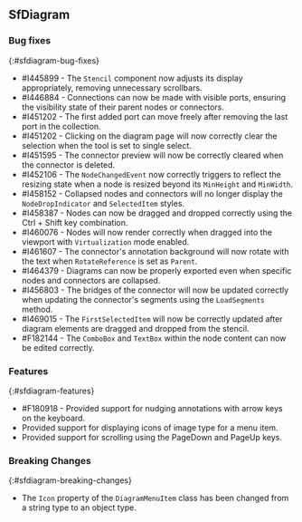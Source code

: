## SfDiagram

### Bug fixes
{:#sfdiagram-bug-fixes}

* \#I445899 - The `Stencil` component now adjusts its display appropriately, removing unnecessary scrollbars.
* \#I446884 - Connections can now be made with visible ports, ensuring the visibility state of their parent nodes or connectors.
* \#I451202 - The first added port can move freely after removing the last port in the collection.
* \#I451202 - Clicking on the diagram page will now correctly clear the selection when the tool is set to single select.
* \#I451595 - The connector preview will now be correctly cleared when the connector is deleted.
* \#I452106 - The `NodeChangedEvent` now correctly triggers to reflect the resizing state when a node is resized beyond its `MinHeight` and `MinWidth`.
* \#I458152 - Collapsed nodes and connectors will no longer display the `NodeDropIndicator` and `SelectedItem` styles.
* \#I458387 - Nodes can now be dragged and dropped correctly using the Ctrl + Shift key combination.
* \#I460076 - Nodes will now render correctly when dragged into the viewport with `Virtualization` mode enabled.
* \#I461607 - The connector's annotation background will now rotate with the text when `RotateReference` is set as `Parent`.
* \#I464379 - Diagrams can now be properly exported even when specific nodes and connectors are collapsed.
* \#I456803 - The bridges of the connector will now be updated correctly when updating the connector's segments using the `LoadSegments` method.
* \#I469015 - The `FirstSelectedItem` will now be correctly updated after diagram elements are dragged and dropped from the stencil.
* \#F182144 - The `ComboBox` and `TextBox` within the node content can now be edited correctly.

### Features
{:#sfdiagram-features}

* \#F180918 - Provided support for nudging annotations with arrow keys on the keyboard.
* Provided support for displaying icons of image type for a menu item.
* Provided support for scrolling using the PageDown and PageUp keys.

### Breaking Changes
{:#sfdiagram-breaking-changes}

* The `Icon` property of the `DiagramMenuItem` class has been changed from a string type to an object type.
